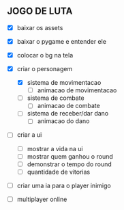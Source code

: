 ## JOGO DE LUTA

- [X] baixar os assets
- [X] baixar o pygame e entender ele
- [X] colocar o bg na tela
- [X] criar o personagem
    - [X] sistema de movimentacao
        - [ ] animacao de movimentacao
    - [ ] sistema de combate
        - [ ] animacao de combate
    - [ ] sistema de receber/dar dano
        - [ ] animacao do dano
- [ ] criar a ui
    - [ ] mostrar a vida na ui  
    - [ ] mostrar quem ganhou o round
    - [ ] demonstrar o tempo do round
    - [ ] quantidade de vitorias 
- [ ] criar uma ia para o player inimigo
- [ ] multiplayer online

